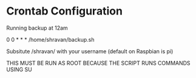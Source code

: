 Crontab Configuration
=====================

Running backup at 12am

0 0 * * * /home/shravan/backup.sh

Subsitute /shravan/ with your username (default on Raspbian is pi)

THIS MUST BE RUN AS ROOT BECAUSE THE SCRIPT RUNS COMMANDS USING SU

